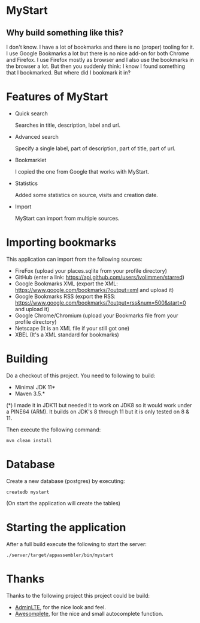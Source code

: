 # MyStart

## Why build something like this? 

I don't know. I have a lot of bookmarks and there is no (proper) tooling for it. I use Google Bookmarks a lot
but there is no nice add-on for both Chrome and Firefox. I use Firefox mostly as browser and I also use the
bookmarks in the browser a lot. But then you suddenly think: I know I found something that I bookmarked. But
where did I bookmark it in?

# Features of MyStart

 * Quick search

    Searches in title, description, label and url.

 * Advanced search

    Specify a single label, part of description, part of title, part of url.

 * Bookmarklet

    I copied the one from Google that works with MyStart.

 * Statistics

    Added some statistics on source, visits and creation date.

 * Import

    MyStart can import from multiple sources.

# Importing bookmarks

This application can import from the following sources:

 * FireFox (upload your places.sqlite from your profile directory)
 * GitHub (enter a link: https://api.github.com/users/ivolimmen/starred)
 * Google Bookmarks XML (export the XML: https://www.google.com/bookmarks/?output=xml and upload it)
 * Google Bookmarks RSS (export the RSS: https://www.google.com/bookmarks/?output=rss&num=500&start=0 and upload it)
 * Google Chrome/Chromium (upload your Bookmarks file from your profile directory)
 * Netscape (It is an XML file if your still got one)
 * XBEL (It's a XML standard for bookmarks)

# Building

Do a checkout of this project. You need to following to build:

* Minimal JDK 11*
* Maven 3.5.*

(*) I made it in JDK11 but needed it to work on JDK8 so it would work under a PINE64 (ARM). It builds on JDK's 8 
through 11 but it is only tested on 8 & 11.

Then execute the following command:

    mvn clean install

# Database

Create a new database (postgres) by executing:

    createdb mystart    

(On start the application will create the tables)

# Starting the application

After a full build execute the following to start the server:

    ./server/target/appassembler/bin/mystart

# Thanks

Thanks to the following project this project could be build:

 * [AdminLTE](https://adminlte.io/), for the nice look and feel.
 * [Awesomplete](https://leaverou.github.io/awesomplete/), for the nice and small autocomplete function.
